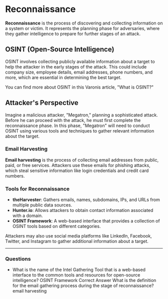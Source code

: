# Reconnaissance

**Reconnaissance** is the process of discovering and collecting information on a system or victim. It represents the planning phase for adversaries, where they gather intelligence to prepare for further stages of an attack.

## OSINT (Open-Source Intelligence)
OSINT involves collecting publicly available information about a target to help the attacker in the early stages of the attack. This could include company size, employee details, email addresses, phone numbers, and more, which are essential in determining the best target.

You can find more about OSINT in this Varonis article, "What is OSINT?"

## Attacker's Perspective

Imagine a malicious attacker, "Megatron," planning a sophisticated attack. Before he can proceed with the attack, he must first complete the reconnaissance phase. In this phase, "Megatron" will need to conduct OSINT using various tools and techniques to gather relevant information about the target.

### Email Harvesting
**Email harvesting** is the process of collecting email addresses from public, paid, or free services. Attackers use these emails for phishing attacks, which steal sensitive information like login credentials and credit card numbers. 

### Tools for Reconnaissance

- **theHarvester**: Gathers emails, names, subdomains, IPs, and URLs from multiple public data sources.
- **Hunter.io**: Allows attackers to obtain contact information associated with a domain.
- **OSINT Framework**: A web-based interface that provides a collection of OSINT tools based on different categories.

Attackers may also use social media platforms like LinkedIn, Facebook, Twitter, and Instagram to gather additional information about a target.

---

### Questions

- What is the name of the Intel Gathering Tool that is a web-based interface to the common tools and resources for open-source intelligence?
OSINT Framework
Correct Answer
What is the definition for the email gathering process during the stage of reconnaissance?
email harvesting